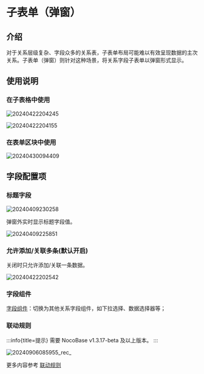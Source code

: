 # 子表单（弹窗）

## 介绍

对于关系层级复杂、字段众多的关系表，子表单布局可能难以有效呈现数据的主次关系。子表单（弹窗）则针对这种场景，将关系字段子表单以弹窗形式显示。


## 使用说明

### 在子表格中使用

![20240422204245](https://static-docs.nocobase.com/20240422204245.png)

![20240422204155](https://static-docs.nocobase.com/20240422204155.png)
### 在表单区块中使用

![20240430094409](https://static-docs.nocobase.com/20240430094409.png)

## 字段配置项

### 标题字段

![20240409230258](https://static-docs.nocobase.com/20240409230258.png)

弹窗外实时显示标题字段值。

![20240409225851](https://static-docs.nocobase.com/20240409225851.png)

### 允许添加/关联多条(默认开启)

关闭时只允许添加/关联一条数据。

![20240422202542](https://static-docs.nocobase.com/20240422202542.png)

### 字段组件

[字段组件](/handbook/ui/fields/association-field)：切换为其他关系字段组件，如下拉选择、数据选择器等；

### 联动规则
:::info{title=提示}
需要 NocoBase v1.3.17-beta 及以上版本。
:::

![20240906085955_rec_](https://static-docs.nocobase.com/20240906085955_rec_.gif)

更多内容参考 [联动规则](/handbook/ui/blocks/block-settings/field-linkage-rule)
